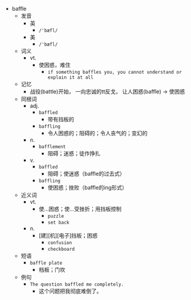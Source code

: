 - baffle
  - 发音
    - 英
      - `/'bæfl/`
    - 美
      - `/'bæfl/`
  - 词义
    - vt.
      - 使困惑，难住
        - `if something baffles you, you cannot understand or explain it at all`
  - 记忆
    - 战役(battle)开始， 一向忠诚的tt反戈， 让人困惑(baffle) → 使困惑
  - 同根词
    - adj.
      - `baffled`
        - 带有挡板的
      - `baffling`
        - 令人困惑的；阻碍的；令人丧气的；变幻的
    - n.
      - `bafflement`
        - 阻碍；迷惑；徒作挣扎
    - v.
      - `baffled`
        - 阻碍；使迷惑（baffle的过去式）
      - `baffling`
        - 使困惑；挫败（baffle的ing形式）
  - 近义词
    - vt.
      - 使…困惑；使…受挫折；用挡板控制
        - `puzzle`
        - `set back`
    - n.
      - [建][机][电子]挡板；困惑
        - `confusion`
        - `checkboard`
  - 短语
    - `baffle plate`
      - 档板；门坎 
  - 例句
    - `The question baffled me completely.`
      - 这个问题把我彻底难倒了。

